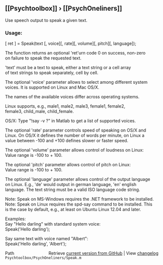 ## [[Psychtoolbox]] &#8250; [[PsychOneliners]]

Use speech output to speak a given text.  
  
### Usage:  
  
[ ret ] = Speak(text [, voice][, rate][, volume][, pitch][, language]);  
  
The function returns an optional 'ret'urn code 0 on success, non-zero  
on failure to speak the requested text.  
  
'text' must be a text to speak, either a text string or a cell array  
of text strings to speak separately, cell by cell.  
  
The optional 'voice' parameter allows to select among different system  
voices. It is supported on Linux and Mac OS/X.  
  
The names of the available voices differ across operating systems.  
  
Linux supports, e.g., male1,  male2,  male3,  female1,  female2,  
female3, child\_male, child\_female.  
  
OS/X: Type "!say -v ?" in Matlab to get a list of supported voices.  
  
The optional 'rate' parameter controls speed of speaking on OS/X and  
Linux. On OS/X it defines the number of words per minute, on Linux a  
value between -100 and +100 defines slower or faster speed.  
  
The optional 'volume' parameter allows control of loudness on Linux:  
Value range is -100 to + 100.  
  
The optional 'pitch' parameter allows control of pitch on Linux:  
Value range is -100 to + 100.  
  
The optional 'language' parameter allows control of the output language  
on Linux. E.g., 'de' would output in german language, 'en' english  
language. The text string must be a valid ISO language code string.  
  
Note: Speak on MS-Windows requires the .NET framework to be installed.  
Note: Speak on Linux requires the spd-say command to be installed. This  
is the case by default, e.g., at least on Ubuntu Linux 12.04 and later.  
  
Examples:  
Say "Hello darling" with standard system voice:  
Speak('Hello darling');  
  
Say same text with voice named "Albert":  
Speak('Hello darling', 'Albert');  
  




<div class="code_header" style="text-align:right;">
  <span style="float:left;">Path&nbsp;&nbsp;</span> <span class="counter">Retrieve <a href=
  "https://raw.github.com/Psychtoolbox-3/Psychtoolbox-3/beta/Psychtoolbox/PsychOneliners/Speak.m">current version from GitHub</a> | View <a href=
  "https://github.com/Psychtoolbox-3/Psychtoolbox-3/commits/beta/Psychtoolbox/PsychOneliners/Speak.m">changelog</a></span>
</div>
<div class="code">
  <code>Psychtoolbox/PsychOneliners/Speak.m</code>
</div>

